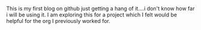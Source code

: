 This is my first blog on github just getting a hang of it....i don't know how far i will be using it.
I am exploring this for a project which I felt would be helpful for the org I previously worked for.

